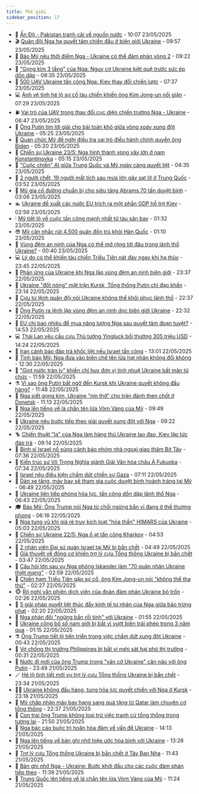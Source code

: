 ```yaml
---
title: Thế giới
sidebar_position: 17
---
```


<!-- dantri-the-gioi:START -->
- 🌋 [Ấn Độ - Pakistan tranh cãi về nguồn nước](https://dantri.com.vn/the-gioi/an-do-pakistan-tranh-cai-ve-nguon-nuoc-20250523125637589.htm) - 10:07 23/05/2025
- 🎬 [Quân đội Nga hạ quyết tâm chiến đấu ở biên giới Ukraine](https://dantri.com.vn/the-gioi/quan-doi-nga-ha-quyet-tam-chien-dau-o-bien-gioi-ukraine-20250523141409152.htm) - 09:57 23/05/2025
- 🧰 [Báo Mỹ nêu thời điểm Nga - Ukraine có thể đàm phán vòng 2](https://dantri.com.vn/the-gioi/bao-my-neu-thoi-diem-nga-ukraine-co-the-dam-phan-vong-2-20250523161903987.htm) - 09:22 23/05/2025
- 🌋 [&quot;Gọng kìm 3 tầng&quot; của Nga: Nguy cơ Ukraine kiệt quệ trước sức ép dồn dập](https://dantri.com.vn/the-gioi/gong-kim-3-tang-cua-nga-nguy-co-ukraine-kiet-que-truoc-suc-ep-don-dap-20250523145321385.htm) - 08:35 23/05/2025
- 🗽 [500 UAV Ukraine tấn công Nga: Kiev thay đổi chiến lược](https://dantri.com.vn/the-gioi/500-uav-ukraine-tan-cong-nga-kiev-thay-doi-chien-luoc-20250523135732137.htm) - 07:37 23/05/2025
- 💻 [Ảnh vệ tinh hé lộ sự cố tàu chiến khiến ông Kim Jong-un nổi giận](https://dantri.com.vn/the-gioi/anh-ve-tinh-he-lo-su-co-tau-chien-khien-ong-kim-jong-un-noi-gian-20250523124229066.htm) - 07:29 23/05/2025
- ⛽️ [Vai trò của UAV trong thay đổi cục diện chiến trường Nga - Ukraine](https://dantri.com.vn/the-gioi/vai-tro-cua-uav-trong-thay-doi-cuc-dien-chien-truong-nga-ukraine-20250522160033478.htm) - 06:47 23/05/2025
- 🤩 [Ông Putin tìm lời giải cho bài toán khó giữa vòng xoáy xung đột Ukraine](https://dantri.com.vn/the-gioi/ong-putin-tim-loi-giai-cho-bai-toan-kho-giua-vong-xoay-xung-dot-ukraine-20250523114803850.htm) - 05:25 23/05/2025
- 🧐 [Quan chức Mỹ đề nghị điều tra vai trò điều hành chính quyền ông Biden](https://dantri.com.vn/the-gioi/quan-chuc-my-de-nghi-dieu-tra-vai-tro-dieu-hanh-chinh-quyen-ong-biden-20250523120321250.htm) - 05:20 23/05/2025
- 🎊 [Chiến sự Ukraine 23/5: Nga hình thành vòng vây lớn ở nam Konstantinovka](https://dantri.com.vn/the-gioi/chien-su-ukraine-235-nga-hinh-thanh-vong-vay-lon-o-nam-konstantinovka-20250523115348080.htm) - 05:15 23/05/2025
- 📝 [&quot;Cuộc chiến&quot; AI giữa Trung Quốc và Mỹ ngày càng quyết liệt](https://dantri.com.vn/the-gioi/cuoc-chien-ai-giua-trung-quoc-va-my-ngay-cang-quyet-liet-20250523111013183.htm) - 04:35 23/05/2025
- 🤡 [2 người chết, 19 người mất tích sau mưa lớn gây sạt lở ở Trung Quốc](https://dantri.com.vn/the-gioi/2-nguoi-chet-19-nguoi-mat-tich-sau-mua-lon-gay-sat-lo-o-trung-quoc-20250523105128573.htm) - 03:52 23/05/2025
- 🥷 [Mỹ gia cố đường chuẩn bị cho siêu tăng Abrams 70 tấn duyệt binh](https://dantri.com.vn/the-gioi/my-gia-co-duong-chuan-bi-cho-sieu-tang-abrams-70-tan-duyet-binh-20250523093430032.htm) - 03:06 23/05/2025
- 🏊 [Ukraine đề xuất các nước EU trích ra một phần GDP hỗ trợ Kiev](https://dantri.com.vn/the-gioi/ukraine-de-xuat-cac-nuoc-eu-trich-ra-mot-phan-gdp-ho-tro-kiev-20250523092807378.htm) - 02:59 23/05/2025
- 🕯 [Mỹ tiết lộ về cuộc tấn công mạnh nhất từ tàu sân bay](https://dantri.com.vn/the-gioi/my-tiet-lo-ve-cuoc-tan-cong-manh-nhat-tu-tau-san-bay-20250523082012865.htm) - 01:32 23/05/2025
- 😎 [Mỹ cân nhắc rút 4.500 quân đồn trú khỏi Hàn Quốc](https://dantri.com.vn/the-gioi/my-can-nhac-rut-4500-quan-don-tru-khoi-han-quoc-20250523075815474.htm) - 01:10 23/05/2025
- 🌈 [Vùng đệm an ninh của Nga có thể mở rộng tới đâu trong lãnh thổ Ukraine?](https://dantri.com.vn/the-gioi/vung-dem-an-ninh-cua-nga-co-the-mo-rong-toi-dau-trong-lanh-tho-ukraine-20250523072324889.htm) - 00:40 23/05/2025
- 💻 [Lý do có thể khiến tàu chiến Triều Tiên nát đáy ngay khi hạ thủy](https://dantri.com.vn/the-gioi/ly-do-co-the-khien-tau-chien-trieu-tien-nat-day-ngay-khi-ha-thuy-20250523062911759.htm) - 23:45 22/05/2025
- 🤖 [Phản ứng của Ukraine khi Nga lập vùng đệm an ninh biên giới](https://dantri.com.vn/the-gioi/phan-ung-cua-ukraine-khi-nga-lap-vung-dem-an-ninh-bien-gioi-20250523063337414.htm) - 23:37 22/05/2025
- 🦏 [Ukraine &quot;đốt nóng&quot; mặt trận Kursk, Tổng thống Putin chỉ đạo khẩn](https://dantri.com.vn/the-gioi/ukraine-dot-nong-mat-tran-kursk-tong-thong-putin-chi-dao-khan-20250523055009473.htm) - 23:14 22/05/2025
- 🌁 [Cựu tư lệnh quân đội nói Ukraine không thể khôi phục lãnh thổ](https://dantri.com.vn/the-gioi/cuu-tu-lenh-quan-doi-noi-ukraine-khong-the-khoi-phuc-lanh-tho-20250523051743885.htm) - 22:37 22/05/2025
- 🐘 [Ông Putin ra lệnh lập vùng đệm an ninh dọc biên giới Ukraine](https://dantri.com.vn/the-gioi/ong-putin-ra-lenh-lap-vung-dem-an-ninh-doc-bien-gioi-ukraine-20250523044301467.htm) - 22:32 22/05/2025
- 🥷 [EU chi bao nhiêu để mua năng lượng Nga sau quyết tâm đoạn tuyệt?](https://dantri.com.vn/the-gioi/eu-chi-bao-nhieu-de-mua-nang-luong-nga-sau-quyet-tam-doan-tuyet-20250522214713811.htm) - 14:53 22/05/2025
- 💻 [Thái Lan yêu cầu cựu Thủ tướng Yingluck bồi thường 305 triệu USD](https://dantri.com.vn/the-gioi/thai-lan-yeu-cau-cuu-thu-tuong-yingluck-boi-thuong-305-trieu-usd-20250522211800545.htm) - 14:24 22/05/2025
- 🎡 [Iran cảnh báo đáp trả khốc liệt nếu Israel tấn công](https://dantri.com.vn/the-gioi/iran-canh-bao-dap-tra-khoc-liet-neu-israel-tan-cong-20250522195716053.htm) - 13:01 22/05/2025
- 🧰 [Tình báo Mỹ: Nga đưa vào biên chế tên lửa hạt nhân không đối không](https://dantri.com.vn/the-gioi/tinh-bao-my-nga-dua-vao-bien-che-ten-lua-hat-nhan-khong-doi-khong-20250522182249938.htm) - 12:30 22/05/2025
- 🥸 [&quot;Giọt nước tràn ly&quot; khiến chỉ huy đơn vị tinh nhuệ Ukraine bất mãn từ chức](https://dantri.com.vn/the-gioi/giot-nuoc-tran-ly-khien-chi-huy-don-vi-tinh-nhue-ukraine-bat-man-tu-chuc-20250522172253590.htm) - 11:59 22/05/2025
- ⚗️ [Vì sao ông Putin bất ngờ đến Kursk khi Ukraine quyết không đầu hàng?](https://dantri.com.vn/the-gioi/vi-sao-ong-putin-bat-ngo-den-kursk-khi-ukraine-quyet-khong-dau-hang-20250522171720232.htm) - 11:48 22/05/2025
- 🌮 [Nga siết gọng kìm, Ukraine &quot;nín thở&quot; cho trận đánh then chốt ở Donetsk](https://dantri.com.vn/the-gioi/nga-siet-gong-kim-ukraine-nin-tho-cho-tran-danh-then-chot-o-donetsk-20250522165101408.htm) - 11:13 22/05/2025
- 🎃 [Nga lên tiếng về lá chắn tên lửa Vòm Vàng của Mỹ](https://dantri.com.vn/the-gioi/nga-len-tieng-ve-la-chan-ten-lua-vom-vang-cua-my-20250521194957464.htm) - 09:49 22/05/2025
- 💫 [Ukraine nêu bước tiếp theo giải quyết xung đột với Nga](https://dantri.com.vn/the-gioi/ukraine-neu-buoc-tiep-theo-giai-quyet-xung-dot-voi-nga-20250522154416628.htm) - 09:22 22/05/2025
- 🪜 [Chiến thuật &quot;lạ&quot; của Nga làm hàng thủ Ukraine lao đao, Kiev lập tức đáp trả](https://dantri.com.vn/the-gioi/chien-thuat-la-cua-nga-lam-hang-thu-ukraine-lao-dao-kiev-lap-tuc-dap-tra-20250522155420312.htm) - 09:14 22/05/2025
- 🌋 [Binh sĩ Israel nổ súng cảnh báo nhóm nhà ngoại giao thăm Bờ Tây](https://dantri.com.vn/the-gioi/binh-si-israel-no-sung-canh-bao-nhom-nha-ngoai-giao-tham-bo-tay-20250522141236393.htm) - 07:36 22/05/2025
- 🦏 [Kiến trúc sư Võ Trọng Nghĩa giành Giải Văn hóa châu Á Fukuoka](https://dantri.com.vn/the-gioi/kien-truc-su-vo-trong-nghia-gianh-giai-van-hoa-chau-a-fukuoka-20250522141342061.htm) - 07:34 22/05/2025
- 👀 [Israel nêu điều kiện chấm dứt chiến sự Gaza](https://dantri.com.vn/the-gioi/israel-neu-dieu-kien-cham-dut-chien-su-gaza-20250522140357445.htm) - 07:11 22/05/2025
- 🧰 [Dàn xe tăng, máy bay sẽ tham gia cuộc duyệt binh hoành tráng tại Mỹ](https://dantri.com.vn/the-gioi/dan-xe-tang-may-bay-se-tham-gia-cuoc-duyet-binh-hoanh-trang-tai-my-20250522105027756.htm) - 06:49 22/05/2025
- 🚀 [Ukraine liên tiếp phóng hỏa lực, tấn công dồn dập lãnh thổ Nga](https://dantri.com.vn/the-gioi/ukraine-lien-tiep-phong-hoa-luc-tan-cong-don-dap-lanh-tho-nga-20250522133618101.htm) - 06:43 22/05/2025
- 🎓 [Báo Mỹ: Ông Trump nói Nga từ chối ngừng bắn vì đang ở thế thượng phong](https://dantri.com.vn/the-gioi/bao-my-ong-trump-noi-nga-tu-choi-ngung-ban-vi-dang-o-the-thuong-phong-20250522131211678.htm) - 06:16 22/05/2025
- 🥸 [Nga tung vũ khí giá rẻ truy kích loạt &quot;hỏa thần&quot; HIMARS của Ukraine](https://dantri.com.vn/the-gioi/nga-tung-vu-khi-gia-re-truy-kich-loat-hoa-than-himars-cua-ukraine-20250522115336447.htm) - 05:03 22/05/2025
- 🦅 [Chiến sự Ukraine 22/5: Nga ồ ạt tấn công Kharkov](https://dantri.com.vn/the-gioi/chien-su-ukraine-225-nga-o-at-tan-cong-kharkov-20250522112740789.htm) - 04:53 22/05/2025
- 🤭 [2 nhân viên Đại sứ quán Israel tại Mỹ bị bắn chết](https://dantri.com.vn/the-gioi/2-nhan-vien-dai-su-quan-israel-tai-my-bi-ban-chet-20250522114420526.htm) - 04:49 22/05/2025
- 🤖 [Giả thuyết về động cơ khiến trợ lý cựu Tổng thống Ukraine bị bắn chết](https://dantri.com.vn/the-gioi/gia-thuyet-ve-dong-co-khien-tro-ly-cuu-tong-thong-ukraine-bi-ban-chet-20250522102359135.htm) - 03:47 22/05/2025
- 🐲 [Câu hỏi lớn sau vụ Nga phóng Iskander làm &quot;70 quân nhân Ukraine thiệt mạng&quot;](https://dantri.com.vn/the-gioi/cau-hoi-lon-sau-vu-nga-phong-iskander-lam-70-quan-nhan-ukraine-thiet-mang-20250522093655770.htm) - 02:59 22/05/2025
- 🫣 [Chiến hạm Triều Tiên gặp sự cố, ông Kim Jong-un nói &quot;không thể tha thứ&quot;](https://dantri.com.vn/the-gioi/chien-ham-trieu-tien-gap-su-co-ong-kim-jong-un-noi-khong-the-tha-thu-20250522092059759.htm) - 02:27 22/05/2025
- 🐵 [Rộ nghi vấn phiên dịch viên của đoàn đàm phán Ukraine bỏ trốn](https://dantri.com.vn/the-gioi/ro-nghi-van-phien-dich-vien-cua-doan-dam-phan-ukraine-bo-tron-20250522092539240.htm) - 02:26 22/05/2025
- 🫶 [5 giải pháp quyết liệt thúc đẩy kinh tế tư nhân của Nga giữa bão trừng phạt](https://dantri.com.vn/the-gioi/5-giai-phap-quyet-liet-thuc-day-kinh-te-tu-nhan-cua-nga-giua-bao-trung-phat-20250522091506280.htm) - 02:20 22/05/2025
- 💃 [Nga phản đối &quot;ngừng bắn rồi tính&quot; với Ukraine](https://dantri.com.vn/the-gioi/nga-phan-doi-ngung-ban-roi-tinh-voi-ukraine-20250522084902171.htm) - 01:55 22/05/2025
- 💫 [Ukraine công bố số nam giới bị bắt vì vượt biên trái phép trong 3 năm qua](https://dantri.com.vn/the-gioi/ukraine-cong-bo-so-nam-gioi-bi-bat-vi-vuot-bien-trai-phep-trong-3-nam-qua-20250522080908565.htm) - 01:15 22/05/2025
- ⚗️ [Ông Trump tiết lộ tiến triển trong việc chấm dứt xung đột Ukraine](https://dantri.com.vn/the-gioi/ong-trump-tiet-lo-tien-trien-trong-viec-cham-dut-xung-dot-ukraine-20250522065505836.htm) - 00:43 22/05/2025
- 🥷 [Vợ chồng thị trưởng Philippines bị bắt vì nghi sát hại phó thị trưởng](https://dantri.com.vn/the-gioi/vo-chong-thi-truong-philippines-bi-bat-vi-nghi-sat-hai-pho-thi-truong-20250522072013340.htm) - 00:31 22/05/2025
- 🥸 [Nước đi mới của ông Trump trong &quot;ván cờ Ukraine&quot; cân não với ông Putin](https://dantri.com.vn/the-gioi/nuoc-di-moi-cua-ong-trump-trong-van-co-ukraine-can-nao-voi-ong-putin-20250521165516608.htm) - 23:49 21/05/2025
- 🪄 [Hé lộ tình tiết mới vụ trợ lý cựu Tổng thống Ukraine bị bắn chết](https://dantri.com.vn/the-gioi/he-lo-tinh-tiet-moi-vu-tro-ly-cuu-tong-thong-ukraine-bi-ban-chet-20250522062825549.htm) - 23:34 21/05/2025
- 🧑‍💻 [Ukraine không đầu hàng, tung hỏa lực quyết chiến với Nga ở Kursk](https://dantri.com.vn/the-gioi/ukraine-khong-dau-hang-tung-hoa-luc-quyet-chien-voi-nga-o-kursk-20250522060254605.htm) - 23:18 21/05/2025
- 🤭 [Mỹ chấp nhận máy bay hạng sang quà tặng từ Qatar làm chuyên cơ tổng thống](https://dantri.com.vn/the-gioi/my-chap-nhan-may-bay-hang-sang-qua-tang-tu-qatar-lam-chuyen-co-tong-thong-20250522053453222.htm) - 22:37 21/05/2025
- 🗽 [Con trai ông Trump không loại trừ việc tranh cử tổng thống trong tương lai](https://dantri.com.vn/the-gioi/con-trai-ong-trump-khong-loai-tru-viec-tranh-cu-tong-thong-trong-tuong-lai-20250521213348684.htm) - 21:50 21/05/2025
- 🤖 [Nga bác cáo buộc trì hoãn hòa đàm về vấn đề Ukraine](https://dantri.com.vn/the-gioi/nga-bac-cao-buoc-tri-hoan-hoa-dam-ve-van-de-ukraine-20250521210153861.htm) - 14:13 21/05/2025
- 🌈 [Nga lên tiếng về bản ghi nhớ hiệp ước hòa bình với Ukraine](https://dantri.com.vn/the-gioi/nga-len-tieng-ve-ban-ghi-nho-hiep-uoc-hoa-binh-voi-ukraine-20250521194916373.htm) - 13:26 21/05/2025
- 🤩 [Trợ lý cựu Tổng thống Ukraine bị bắn chết ở Tây Ban Nha](https://dantri.com.vn/the-gioi/tro-ly-cuu-tong-thong-ukraine-bi-ban-chet-o-tay-ban-nha-20250521183854112.htm) - 11:43 21/05/2025
- 🤗 [Bản ghi nhớ Nga - Ukraine: Bước khởi đầu cho các cuộc đàm phán tiếp theo](https://dantri.com.vn/the-gioi/ban-ghi-nho-nga-ukraine-buoc-khoi-dau-cho-cac-cuoc-dam-phan-tiep-theo-20250521172438656.htm) - 11:39 21/05/2025
- 🙉 [Trung Quốc lên tiếng về lá chắn tên lửa Vòm Vàng của Mỹ](https://dantri.com.vn/the-gioi/trung-quoc-len-tieng-ve-la-chan-ten-lua-vom-vang-cua-my-20250521180255989.htm) - 11:24 21/05/2025<!-- dantri-the-gioi:END -->
